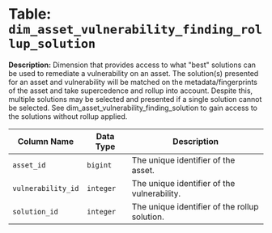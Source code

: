# Table: `dim_asset_vulnerability_finding_rollup_solution`

**Description:** Dimension that provides access to what "best" solutions can be used to remediate a vulnerability on an asset. The solution(s) presented for an asset and vulnerability will be matched on the metadata/fingerprints of the asset and take supercedence and rollup into account. Despite this, multiple solutions may be selected and presented if a single solution cannot be selected. See dim_asset_vulnerability_finding_solution to gain access to the solutions without rollup applied.


| Column Name | Data Type | Description |
|-------------|-----------|-------------|
| `asset_id` | `bigint` | The unique identifier of the asset. |
| `vulnerability_id` | `integer` | The unique identifier of the vulnerability. |
| `solution_id` | `integer` | The unique identifier of the rollup solution. |